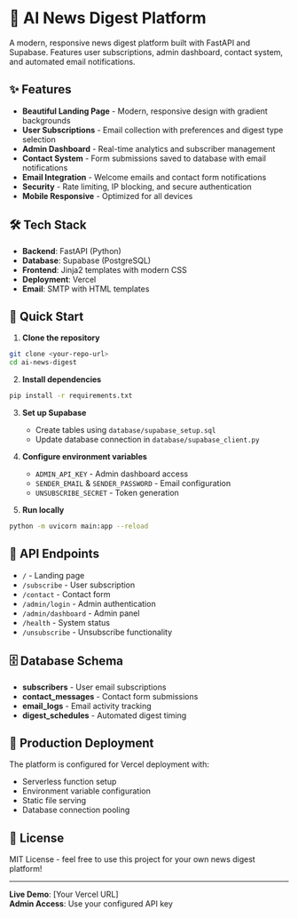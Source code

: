 # 🚀 AI News Digest Platform

A modern, responsive news digest platform built with FastAPI and Supabase. Features user subscriptions, admin dashboard, contact system, and automated email notifications.

## ✨ Features

- **Beautiful Landing Page** - Modern, responsive design with gradient backgrounds
- **User Subscriptions** - Email collection with preferences and digest type selection  
- **Admin Dashboard** - Real-time analytics and subscriber management
- **Contact System** - Form submissions saved to database with email notifications
- **Email Integration** - Welcome emails and contact form notifications
- **Security** - Rate limiting, IP blocking, and secure authentication
- **Mobile Responsive** - Optimized for all devices

## 🛠️ Tech Stack

- **Backend**: FastAPI (Python)
- **Database**: Supabase (PostgreSQL)
- **Frontend**: Jinja2 templates with modern CSS
- **Deployment**: Vercel
- **Email**: SMTP with HTML templates

## 🚀 Quick Start

1. **Clone the repository**
```bash
git clone <your-repo-url>
cd ai-news-digest
```

2. **Install dependencies**
```bash
pip install -r requirements.txt
```

3. **Set up Supabase**
   - Create tables using `database/supabase_setup.sql`
   - Update database connection in `database/supabase_client.py`

4. **Configure environment variables**
   - `ADMIN_API_KEY` - Admin dashboard access
   - `SENDER_EMAIL` & `SENDER_PASSWORD` - Email configuration
   - `UNSUBSCRIBE_SECRET` - Token generation

5. **Run locally**
```bash
python -m uvicorn main:app --reload
```

## 📱 API Endpoints

- `/` - Landing page
- `/subscribe` - User subscription 
- `/contact` - Contact form
- `/admin/login` - Admin authentication
- `/admin/dashboard` - Admin panel
- `/health` - System status
- `/unsubscribe` - Unsubscribe functionality

## 🗄️ Database Schema

- **subscribers** - User email subscriptions
- **contact_messages** - Contact form submissions  
- **email_logs** - Email activity tracking
- **digest_schedules** - Automated digest timing

## 🔧 Production Deployment

The platform is configured for Vercel deployment with:
- Serverless function setup
- Environment variable configuration
- Static file serving
- Database connection pooling

## 📄 License

MIT License - feel free to use this project for your own news digest platform!

---

**Live Demo**: [Your Vercel URL]  
**Admin Access**: Use your configured API key 